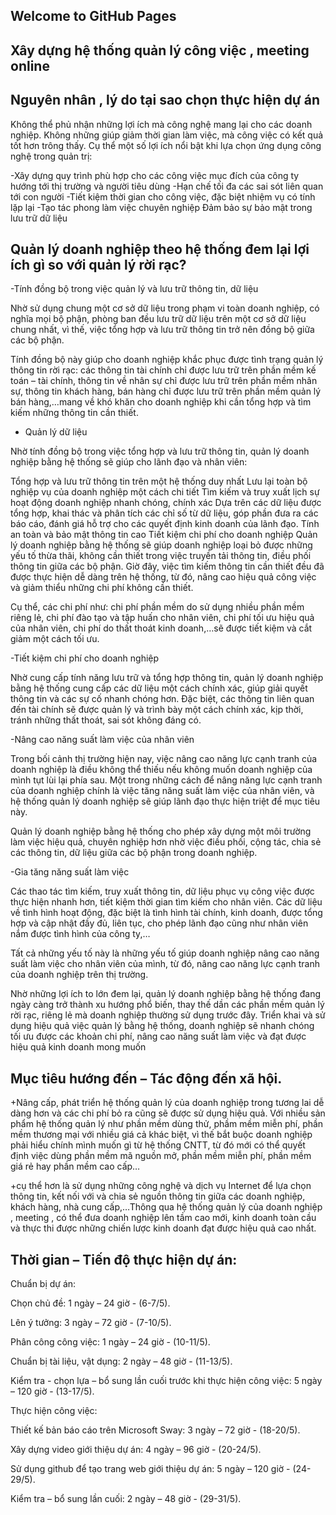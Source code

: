 ## Welcome to GitHub Pages

## Xây dựng hệ thống quản lý công việc , meeting online 
## 	Nguyên nhân , lý do tại sao chọn thực hiện dự án 

Không thể phủ nhận những lợi ích mà công nghệ mang lại cho các doanh nghiệp. Không những giúp giảm thời gian làm việc, mà công việc có kết quả tốt hơn trông thấy. Cụ thể một số lợi ích nổi bật khi lựa chọn ứng dụng công nghệ trong quản trị:

-Xây dựng quy trình phù hợp cho các công việc mục đích của công ty hướng tới thị trường và người tiêu dùng 
-Hạn chế tối đa các sai sót liên quan tới con người
-Tiết kiệm thời gian cho công việc, đặc biệt nhiệm vụ có tính lặp lại
-Tạo tác phong làm việc chuyên nghiệp
Đảm bảo sự bảo mật trong lưu trữ dữ liệu


## Quản lý doanh nghiệp theo hệ thống đem lại lợi ích gì so với quản lý rời rạc?
 
-Tính đồng bộ trong việc quản lý và lưu trữ thông tin, dữ liệu

Nhờ sử dụng chung một cơ sở dữ liệu trong phạm vi toàn doanh nghiệp, có nghĩa mọi bộ phận, phòng ban đều lưu trữ dữ liệu trên một cơ sở dữ liệu chung nhất, vì thế, việc tổng hợp và lưu trữ thông tin trở nên đồng bộ giữa các bộ phận.

Tính đồng bộ này giúp cho doanh nghiệp khắc phục được tình trạng quản lý thông tin rời rạc: các thông tin tài chính chỉ được lưu trữ trên phần mềm kế toán – tài chính, thông tin về nhân sự chỉ được lưu trữ trên phần mềm nhân sự, thông tin khách hàng, bán hàng chỉ được lưu trữ trên phần mềm quản lý bán hàng,…mang về khó khăn cho doanh nghiệp khi cần tổng hợp và tìm kiếm những thông tin cần thiết.

- Quản lý dữ liệu

Nhờ tính đồng bộ trong việc tổng hợp và lưu trữ thông tin, quản lý doanh nghiệp bằng hệ thống sẽ giúp cho lãnh đạo và nhân viên:

Tổng hợp và lưu trữ thông tin trên một hệ thống duy nhất
Lưu lại toàn bộ nghiệp vụ của doanh nghiệp một cách chi tiết
Tìm kiếm và truy xuất lịch sự hoạt động doanh nghiệp nhanh chóng, chính xác
Dựa trên các dữ liệu được tổng hợp, khai thác và phân tích các chỉ số từ dữ liệu, góp phần đưa ra các báo cáo, đánh giá hỗ trợ cho các quyết định kinh doanh của lãnh đạo.
Tính an toàn và bảo mật thông tin cao
Tiết kiệm chi phí cho doanh nghiệp
Quản lý doanh nghiệp bằng hệ thống sẽ giúp doanh nghiệp loại bỏ được những yếu tố thừa thãi, không cần thiết trong việc truyền tải thông tin, điều phối thông tin giữa các bộ phận. Giờ đây, việc tìm kiếm thông tin cần thiết đều đã được thực hiện dễ dàng trên hệ thống, từ đó, nâng cao hiệu quả công việc và giảm thiểu những chi phí không cần thiết.

Cụ thể, các chi phí như: chi phí phần mềm do sử dụng nhiều phần mềm riêng lẻ, chi phí đào tạo và tập huấn cho nhân viên, chi phí tối ưu hiệu quả của nhân viên, chi phí do thất thoát kinh doanh,…sẽ được tiết kiệm và cắt giảm một cách tối ưu.

-Tiết kiệm chi phí cho doanh nghiệp

Nhờ cung cấp tính năng lưu trữ và tổng hợp thông tin, quản lý doanh nghiệp bằng hệ thống cung cấp các dữ liệu một cách chính xác, giúp giải quyết thông tin và các sự cố nhanh chóng hơn. Đặc biệt, các thông tin liên quan đến tài chính sẽ được quản lý và trình bày một cách chính xác, kịp thời, tránh những thất thoát, sai sót không đáng có.

-Nâng cao năng suất làm việc của nhân viên

Trong bối cảnh thị trường hiện nay, việc nâng cao năng lực cạnh tranh của doanh nghiệp là điều không thể thiếu nếu không muốn doanh nghiệp của mình tụt lùi lại phía sau. Một trong những cách để nâng năng lực cạnh tranh của doanh nghiệp chính là việc tăng năng suất làm việc của nhân viên, và hệ thống quản lý doanh nghiệp sẽ giúp lãnh đạo thực hiện triệt để mục tiêu này.

Quản lý doanh nghiệp bằng hệ thống cho phép xây dựng một môi trường làm việc hiệu quả, chuyên nghiệp hơn nhờ việc điều phối, cộng tác, chia sẻ các thông tin, dữ liệu giữa các bộ phận trong doanh nghiệp.

-Gia tăng năng suất làm việc

Các thao tác tìm kiếm, truy xuất thông tin, dữ liệu phục vụ công việc được thực hiện nhanh hơn, tiết kiệm thời gian tìm kiếm cho nhân viên. Các dữ liệu về tình hình hoạt động, đặc biệt là tình hình tài chính, kinh doanh, được tổng hợp và cập nhật đầy đủ, liên tục, cho phép lãnh đạo cũng như nhân viên nắm được tình hình của công ty,…

Tất cả những yếu tố này là những yếu tố giúp doanh nghiệp nâng cao năng suất làm việc cho nhân viên của mình, từ đó, nâng cao năng lực cạnh tranh của doanh nghiệp trên thị trường.

Nhờ những lợi ích to lớn đem lại, quản lý doanh nghiệp bằng hệ thống đang ngày càng trở thành xu hướng phổ biến, thay thế dần các phần mềm quản lý rời rạc, riêng lẻ mà doanh nghiệp thường sử dụng trước đây. Triển khai và sử dụng hiệu quả việc quản lý bằng hệ thống, doanh nghiệp sẽ nhanh chóng tối ưu được các khoản chi phí, nâng cao năng suất làm việc và đạt được hiệu quả kinh doanh mong muốn
## Mục tiêu hướng đến – Tác động đến xã hội.

+Nâng cấp, phát triển hệ thống quản lý  của doanh nghiệp trong tương lai dễ dàng hơn và các chi phí bỏ ra cũng sẽ được sử dụng hiệu quả. Với nhiều sản phẩm hệ thống quản lý  như phần mềm dùng thử, phầm mềm miễn phí, phần mềm thương mại với nhiều giá cả khác biệt, vì thế bắt buộc doanh nghiệp phải hiểu chính mình muốn gì từ hệ thống CNTT, từ đó mới có thể quyết định việc dùng phần mềm mã nguồn mở, phần mềm miễn phí, phần mềm giá rẻ hay phần mềm cao cấp…

+cụ thể hơn là sử dụng những công nghệ và dịch vụ Internet để lựa chọn thông tin, kết nối với và chia sẻ nguồn thông tin giữa các doanh nghiệp, khách hàng, nhà cung cấp,…Thông qua hệ thống quản lý của doanh nghiệp , meeting , có thể đưa doanh nghiệp lên tầm cao mới, kinh doanh toàn cầu và thực thi được những chiến lược kinh doanh đạt được hiệu quả cao nhất.
## Thời gian – Tiến độ thực hiện dự án:	

Chuẩn bị dự án:

Chọn chủ đề: 1 ngày – 24 giờ - (6-7/5).

Lên ý tưởng: 3 ngày – 72 giờ - (7-10/5).

Phân công công việc: 1 ngày – 24 giờ - (10-11/5).

Chuẩn bị tài liệu, vật dụng: 2 ngày – 48 giờ - (11-13/5).

Kiểm tra - chọn lựa – bổ sung lần cuối trước khi thực hiện công việc: 5 ngày – 120 giờ - (13-17/5).

Thực hiện công việc:

Thiết kế bản báo cáo trên Microsoft Sway: 3 ngày – 72 giờ - (18-20/5).

Xây dựng video giới thiệu dự án: 4 ngày – 96 giờ - (20-24/5).

Sử dụng github để tạo trang web giới thiệu dự án: 5 ngày – 120 giờ - (24-29/5).

Kiểm tra – bổ sung lần cuối: 2 ngày – 48 giờ - (29-31/5).

